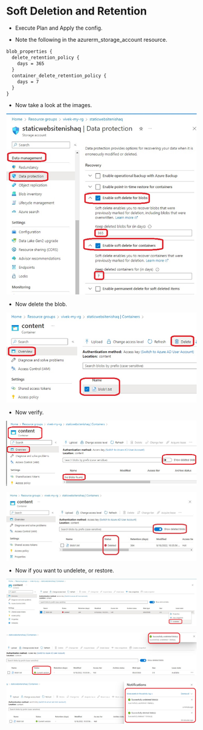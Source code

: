 # Soft Deletion and Retention

- Execute Plan and Apply the config.

- Note the following in the azurerm_storage_account resource.

```
blob_properties {
  delete_retention_policy {
    days = 365
  }
  container_delete_retention_policy {
    days = 7
  }
}
```

- Now take a look at the images.

![Soft Delete](./images/1SoftDelete1.jpg)

- Now delete the blob.

![Soft Delete](./images/1SoftDelete2.jpg)

- Now verify.

![Soft Delete](./images/1SoftDelete3.jpg)

![Soft Delete](./images/1SoftDelete4.jpg)

- Now if you want to undelete, or restore.

![Soft Delete](./images/1SoftDelete5.jpg)

![Soft Delete](./images/1SoftDelete6.jpg)

![Soft Delete](./images/1SoftDelete7.jpg)


